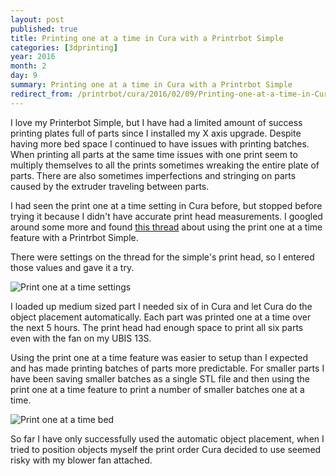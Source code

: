 ```yaml
---
layout: post
published: true
title: Printing one at a time in Cura with a Printrbot Simple
categories: [3dprinting]
year: 2016
month: 2
day: 9
summary: Printing one at a time in Cura with a Printrbot Simple
redirect_from: /printrbot/cura/2016/02/09/Printing-one-at-a-time-in-Cura-with-a-Printrbot-Simple/
---
```


I love my Printerbot Simple, but I have had a limited amount of success printing plates full of parts since I installed my X axis upgrade.  Despite having more bed space I continued to have issues with printing batches. When printing all parts at the same time issues with one print seem to multiply themselves to all the prints sometimes wreaking the entire plate of parts.  There are also sometimes imperfections and stringing on parts caused by the extruder traveling between parts.

I had seen the print one at a time setting in Cura before, but stopped before trying it because I didn't have accurate print head measurements.  I googled around some more and found [this thread](http://www.printrbottalk.com/forum/viewtopic.php?f=20&t=6914) about using the print one at a time feature with a Printrbot Simple.

There were settings on the thread for the simple's print head, so I entered those values and gave it a try.

<img alt="Print one at a time settings" src="https://garthvh.com/assets/img/printrbot/print_one_settings.png" class="img-responsive img-rounded" />

I loaded up medium sized part I needed six of in Cura and let Cura do the object placement automatically. Each part was printed one at a time over the next 5 hours. The print head had enough space to print all six parts even with the fan on my UBIS 13S.

Using the print one at a time feature was easier to setup than I expected and has made printing batches of parts more predictable.  For smaller parts I have been saving smaller batches as a single STL file and then using the print one at a time feature to print a number of smaller batches one at a time.

<img alt="Print one at a time bed" src="https://garthvh.com/assets/img/printrbot/print_one_bed.png" class="img-responsive img-rounded" />

So far I have only successfully used the automatic object placement, when I tried to position objects myself the print order Cura decided to use seemed risky with my blower fan attached.
